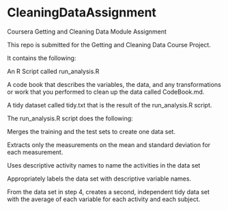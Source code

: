 # CleaningDataAssignment
Coursera Getting and Cleaning Data Module Assignment

This repo is submitted for the Getting and Cleaning Data Course Project. 

It contains the following:

An R Script called run_analysis.R

A code book that describes the variables, the data, and any transformations or work that you performed to clean up the data called CodeBook.md.

A tidy dataset called tidy.txt that is the result of the run_analysis.R script.

The run_analysis.R script does the following:

Merges the training and the test sets to create one data set.

Extracts only the measurements on the mean and standard deviation for each measurement.

Uses descriptive activity names to name the activities in the data set

Appropriately labels the data set with descriptive variable names.

From the data set in step 4, creates a second, independent tidy data set with the average of each variable for each activity and each subject.
